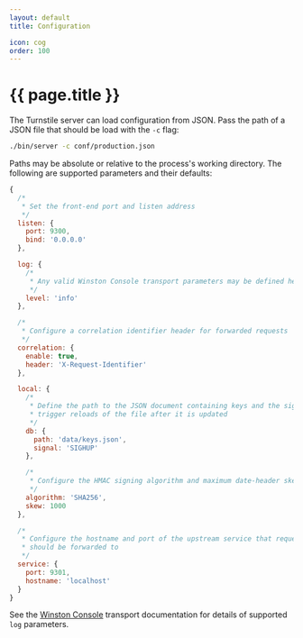```yaml
---
layout: default
title: Configuration

icon: cog
order: 100
---
```


# {{ page.title }}

The Turnstile server can load configuration from JSON. Pass the path of a JSON file that should be load with the `-c` flag:

```bash
./bin/server -c conf/production.json
```

Paths may be absolute or relative to the process's working directory. The following are supported parameters and their defaults:

```javascript
{
  /*
   * Set the front-end port and listen address
   */
  listen: {
    port: 9300,
    bind: '0.0.0.0'
  },

  log: {
    /*
     * Any valid Winston Console transport parameters may be defined here
     */
    level: 'info'
  },

  /*
   * Configure a correlation identifier header for forwarded requests
   */
  correlation: {
    enable: true,
    header: 'X-Request-Identifier'
  },

  local: {
    /*
     * Define the path to the JSON document containing keys and the signal that should
     * trigger reloads of the file after it is updated
     */
    db: {
      path: 'data/keys.json',
      signal: 'SIGHUP'
    },

    /*
     * Configure the HMAC signing algorithm and maximum date-header skew
     */
    algorithm: 'SHA256',
    skew: 1000
  },

  /*
   * Configure the hostname and port of the upstream service that requests
   * should be forwarded to
   */
  service: {
    port: 9301,
    hostname: 'localhost'
  }
}
```

See the [Winston Console](https://github.com/winstonjs/winston/blob/master/docs/transports.md#console-transport) transport documentation for details of supported `log` parameters.

